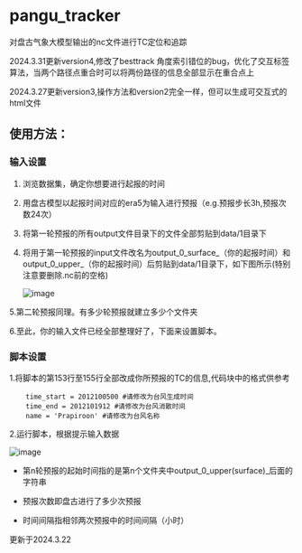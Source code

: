 # pangu_tracker
对盘古气象大模型输出的nc文件进行TC定位和追踪

2024.3.31更新version4,修改了besttrack 角度索引错位的bug，优化了交互标签算法，当两个路径点重合时可以将两份路径的信息全部显示在重合点上

2024.3.27更新version3,操作方法和version2完全一样，但可以生成可交互式的html文件
## 使用方法：
### 输入设置
1. 浏览数据集，确定你想要进行起报的时间
2. 用盘古模型以起报时间对应的era5为输入进行预报（e.g.预报步长3h,预报次数24次）
3. 将第一轮预报的所有output文件目录下的文件全部剪贴到data/1目录下
4. 将用于第一轮预报的input文件改名为output_0_surface_（你的起报时间）和output_0_upper_（你的起报时间）后剪贴到data/1目录下，如下图所示(特别注意要删除.nc前的空格)

   ![image](https://github.com/MiuNul1/pangu_tracker/assets/119723303/1fc55bb5-fdf0-493a-a9c7-7e7fd9b81985)
   
5.第二轮预报同理。有多少轮预报就建立多少个文件夹

6.至此，你的输入文件已经全部整理好了，下面来设置脚本。

### 脚本设置
1.将脚本的第153行至155行全部改成你所预报的TC的信息,代码块中的格式供参考
```
    time_start = 2012100500 #请修改为台风生成时间 
    time_end = 2012101912 #请修改为台风消散时间 
    name = 'Prapiroon' #请修改为台风名称
```
2.运行脚本，根据提示输入数据

![image](https://github.com/MiuNul1/pangu_tracker/assets/119723303/1f997e57-25d5-47bf-91ab-0f292a89971d)

* 第n轮预报的起始时间指的是第n个文件夹中output_0_upper(surface)_后面的字符串

* 预报次数即盘古进行了多少次预报

* 时间间隔指相邻两次预报中的时间间隔（小时）

更新于2024.3.22
